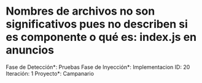 # Nombres de archivos no son significativos pues no describen si es componente o qué es: index.js en anuncios

Fase de Detección*: Pruebas
Fase de Inyección*: Implementacion
ID: 20
Iteración: 1
Proyecto*: Campanario